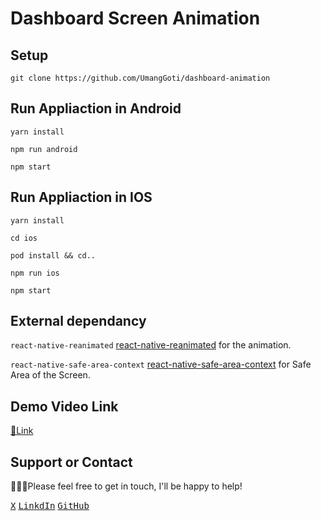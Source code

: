 # Dashboard Screen Animation

## Setup
```
git clone https://github.com/UmangGoti/dashboard-animation
```

## Run Appliaction in Android
```yarn install```

```npm run android```

```npm start```

## Run Appliaction in IOS
```yarn install```

```cd ios```

```pod install && cd..```

```npm run ios```

```npm start```

## External dependancy
`react-native-reanimated`
[react-native-reanimated](https://docs.swmansion.com/react-native-reanimated/) for the animation.

`react-native-safe-area-context`
[react-native-safe-area-context](https://github.com/th3rdwave/react-native-safe-area-context) for Safe Area of the Screen.


## Demo Video Link
[🔗Link](https://drive.google.com/file/d/1gqoLo0Y1D-PhqiZdIf8Ptcm-m-k8c-eh/view?usp=sharing)

## Support or Contact

👨🏻‍💻Please feel free to get in touch, I'll be happy to help!

<a href="https://twitter.com/umanggoti?t=BXOUUrbPi3cIhwWLPI3-5w&s=09"><kbd>X</kbd></a> 
<a href="https://in.linkedin.com/in/umang-goti-21995617b" target="_blank"><kbd>LinkdIn</kbd></a>
<a href="https://github.com/UmangGoti" target="_blank"><kbd>GitHub</kbd></a>





